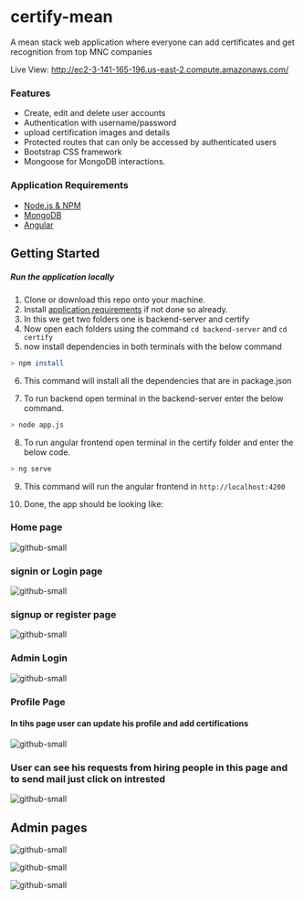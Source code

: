 # certify-mean 
A mean stack web application where everyone can add certificates and get recognition from top MNC companies


Live View: http://ec2-3-141-165-196.us-east-2.compute.amazonaws.com/

### Features

- Create, edit and delete user accounts
- Authentication with username/password
- upload certification images and details
- Protected routes that can only be accessed by authenticated users
- Bootstrap CSS framework
- Mongoose for MongoDB interactions.


### Application Requirements
- [Node.js & NPM](https://nodejs.org/en/download/)
- [MongoDB](https://www.mongodb.com/)
- [Angular](https://angular.io/cli)

## Getting Started
##### Run the application locally
1. Clone or download this repo onto your machine.
2. Install [application requirements](#application-requirements) if not done so already.
3. In this we get two folders one is backend-server and certify
4. Now open each folders using the command ```cd backend-server``` and ```cd certify ```
5. now install dependencies in both terminals with the below command
```bash
> npm install
```
6. This command will install all the dependencies that are in package.json

7. To run backend open terminal in the backend-server enter the below command.
```bash
> node app.js
```
8. To run angular frontend open terminal in the certify folder and enter the below code.
```bash
> ng serve
```
9. This command will run the angular frontend in ```http://localhost:4200```


10. Done, the app should be looking like:

### Home page

![github-small](https://user-images.githubusercontent.com/52457149/137001772-dab5d714-bd6e-4f91-a3ec-a0b623196d82.png)

### signin or Login page

![github-small](https://user-images.githubusercontent.com/52457149/137002376-ba48a5d6-dbc7-4ebe-be83-82187372c9a0.png)


### signup or register page
![github-small](https://user-images.githubusercontent.com/52457149/137004258-5244ad5d-1dd4-499b-ba27-0242bf082caf.png)

### Admin Login

![github-small](https://user-images.githubusercontent.com/52457149/137003558-897509b0-bfeb-42e7-9a29-ad3867bba83c.png)

### Profile Page
#### In tihs page user can update his profile and add certifications
![github-small](https://user-images.githubusercontent.com/52457149/137003828-a2ccd276-f833-4c54-81c4-d64d32b4af76.png)

### User can see his requests from hiring people in this page and to send mail just click on intrested
![github-small](https://user-images.githubusercontent.com/52457149/137004810-f137ac74-6e49-40e7-8e98-281bc8e4641e.png)

## Admin pages

![github-small](https://user-images.githubusercontent.com/52457149/137004597-0bcd361a-cc00-4a3a-91ed-5ae04e10481a.png)

![github-small](https://user-images.githubusercontent.com/52457149/137005265-864ce598-1d97-4a7b-a8bb-aa9d7e41142f.png)


![github-small](https://user-images.githubusercontent.com/52457149/137005105-1f386c02-0136-4f55-8583-ccc940495dd9.png)



